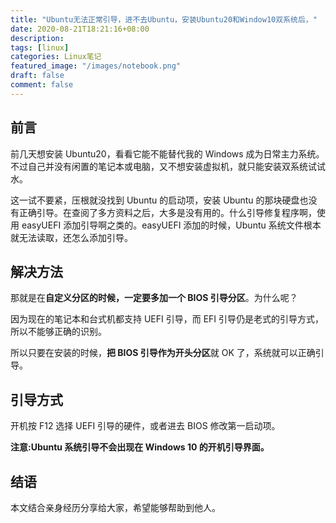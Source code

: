 ```yaml
---
title: "Ubuntu无法正常引导，进不去Ubuntu，安装Ubuntu20和Window10双系统后，"
date: 2020-08-21T18:21:16+08:00
description:
tags: [linux]
categories: Linux笔记
featured_image: "/images/notebook.png"
draft: false
comment: false
---
```


## 前言

前几天想安装 Ubuntu20，看看它能不能替代我的 Windows 成为日常主力系统。不过自己并没有闲置的笔记本或电脑，又不想安装虚拟机，就只能安装双系统试试水。

这一试不要紧，压根就没找到 Ubuntu 的启动项，安装 Ubuntu 的那块硬盘也没有正确引导。在查阅了多方资料之后，大多是没有用的。什么引导修复程序啊，使用 easyUEFI 添加引导啊之类的。easyUEFI 添加的时候，Ubuntu 系统文件根本就无法读取，还怎么添加引导。

## 解决方法

那就是在**自定义分区的时候，一定要多加一个 BIOS 引导分区**。为什么呢？

因为现在的笔记本和台式机都支持 UEFI 引导，而 EFI 引导仍是老式的引导方式，所以不能够正确的识别。

所以只要在安装的时候，**把 BIOS 引导作为开头分区**就 OK 了，系统就可以正确引导。

## 引导方式

开机按 F12 选择 UEFI 引导的硬件，或者进去 BIOS 修改第一启动项。

**注意:Ubuntu 系统引导不会出现在 Windows 10 的开机引导界面。**

## 结语

本文结合亲身经历分享给大家，希望能够帮助到他人。
